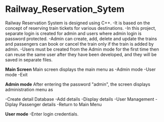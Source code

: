 # Railway_Reservation_Sytem
Railway Reservation System is designed using C++.
-It is based on the concept of reserving train tickets for various destinations.
-In this project, separate login is created for admin and users where admin login is password protected.
-Admin can create, add, delete and update the trains and passengers can book or cancel the train only if the train is added by admin.
-Users must be created from the Admin mode for the first time then can reuse the same user after they have been developed, and they will be saved in separate files.

**Main Screen**
Main screen displays the main menu as
-Admin mode
-User mode
-Exit

**Admin mode**
After entering the password "admin", the screen displays administration menu as

-Create detail Database
-Add details
-Display details
-User Management
-Diplay Passenger details
-Return to Main Menu

**User mode**
-Enter login credentials.
